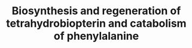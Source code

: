 ---
annotations:
- type: Disease Ontology
  value: aromatic L-amino acid decarboxylase deficiency
- type: Disease Ontology
  value: sepiapterin reductase deficiency
- type: Disease Ontology
  value: BH4-deficient hyperphenylalaninemia A
- type: Pathway Ontology
  value: tetrahydrobiopterin metabolic pathway
- type: Disease Ontology
  value: dystonia 5
- type: Disease Ontology
  value: megaloblastic anemia
- type: Pathway Ontology
  value: Segawa syndrome pathway
- type: Pathway Ontology
  value: phenylalanine degradation pathway
authors:
- DeSl
- Egonw
- IreneHemel
- Ddigles
- Josienlandman
- MaintBot
- Fehrhart
- Finterly
description: New PW, Chapter 1 of Blau (physicians guide to... inheritant metabolic
  diseases.
last-edited: 2021-11-30
organisms:
- Homo sapiens
redirect_from:
- /index.php/Pathway:WP4156
- /instance/WP4156
schema-jsonld:
- '@context': https://schema.org/
  '@id': https://wikipathways.github.io/pathways/WP4156.html
  '@type': Dataset
  creator:
    '@type': Organization
    name: WikiPathways
  description: New PW, Chapter 1 of Blau (physicians guide to... inheritant metabolic
    diseases.
  keywords:
  - AADC
  - PTPS
  - O2
  - L-DOPA
  - Primapterin
  - Dopamine
  - BH4
  - GTPCH
  - PTP
  - Phenyl-alanine
  - Trp
  - CR
  - 5-OH-Trp
  - TH
  - PCD
  - 7,8-BH2
  - HVA
  - tyr
  - SR
  - PAH
  - Biopterin
  - NH2TP
  - 5HIAA
  - q-BH2
  - HO-BH4
  - DHPR
  - Phe
  - sepiapterin
  - Neopterin
  - TPH
  - GTP
  - Serotonin
  - oxo-PH4
  - DHFR
  license: CC0
  name: Biosynthesis and regeneration of tetrahydrobiopterin and catabolism of phenylalanine
seo: CreativeWork
title: Biosynthesis and regeneration of tetrahydrobiopterin and catabolism of phenylalanine
wpid: WP4156
---